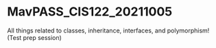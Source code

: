 # MavPASS_CIS122_20211005
All things related to classes, inheritance, interfaces, and polymorphism! (Test prep session)
